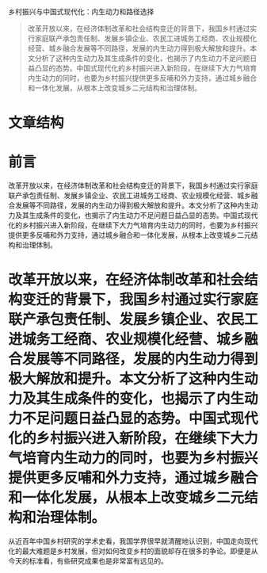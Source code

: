 乡村振兴与中国式现代化：内生动力和路径选择
> 改革开放以来，在经济体制改革和社会结构变迁的背景下，我国乡村通过实行家庭联产承包责任制、发展乡镇企业、农民工进城务工经商、农业规模化经营、城乡融合发展等不同路径，发展的内生动力得到极大解放和提升。本文分析了这种内生动力及其生成条件的变化，也揭示了内生动力不足问题日益凸显的态势。中国式现代化的乡村振兴进入新阶段，在继续下大力气培育内生动力的同时，也要为乡村振兴提供更多反哺和外力支持，通过城乡融合和一体化发展，从根本上改变城乡二元结构和治理体制。
# 文章结构

# 前言

改革开放以来，在经济体制改革和社会结构变迁的背景下，我国乡村通过实行家庭联产承包责任制、发展乡镇企业、农民工进城务工经商、农业规模化经营、城乡融合发展等不同路径，发展的内生动力得到极大解放和提升。本文分析了这种内生动力及其生成条件的变化，也揭示了内生动力不足问题日益凸显的态势。中国式现代化的乡村振兴进入新阶段，在继续下大力气培育内生动力的同时，也要为乡村振兴提供更多反哺和外力支持，通过城乡融合和一体化发展，从根本上改变城乡二元结构和治理体制。
# 改革开放以来，在经济体制改革和社会结构变迁的背景下，我国乡村通过实行家庭联产承包责任制、发展乡镇企业、农民工进城务工经商、农业规模化经营、城乡融合发展等不同路径，发展的内生动力得到极大解放和提升。本文分析了这种内生动力及其生成条件的变化，也揭示了内生动力不足问题日益凸显的态势。中国式现代化的乡村振兴进入新阶段，在继续下大力气培育内生动力的同时，也要为乡村振兴提供更多反哺和外力支持，通过城乡融合和一体化发展，从根本上改变城乡二元结构和治理体制。

从近百年中国乡村研究的学术史看，我国学界很早就清醒地认识到，中国走向现代化的最大难题是乡村发展，但对如何改变乡村的面貌却存在很多的争论。即便是从今天的标准看，有些研究成果也是非常富有远见的。
